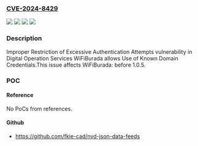 ### [CVE-2024-8429](https://cve.mitre.org/cgi-bin/cvename.cgi?name=CVE-2024-8429)
![](https://img.shields.io/static/v1?label=Product&message=WiFiBurada&color=blue)
![](https://img.shields.io/static/v1?label=Version&message=0%3C%201.0.5%20&color=brighgreen)
![](https://img.shields.io/static/v1?label=Vulnerability&message=CWE-201%20Insertion%20of%20Sensitive%20Information%20Into%20Sent%20Data&color=brighgreen)
![](https://img.shields.io/static/v1?label=Vulnerability&message=CWE-307%20Improper%20Restriction%20of%20Excessive%20Authentication%20Attempts&color=brighgreen)

### Description

Improper Restriction of Excessive Authentication Attempts vulnerability in Digital Operation Services WiFiBurada allows Use of Known Domain Credentials.This issue affects WiFiBurada: before 1.0.5.

### POC

#### Reference
No PoCs from references.

#### Github
- https://github.com/fkie-cad/nvd-json-data-feeds

